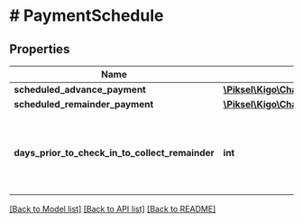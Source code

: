 # # PaymentSchedule

## Properties

Name | Type | Description | Notes
------------ | ------------- | ------------- | -------------
**scheduled_advance_payment** | [**\Piksel\Kigo\ChannelsV2\Model\ScheduledTransaction**](ScheduledTransaction.md) |  | [optional]
**scheduled_remainder_payment** | [**\Piksel\Kigo\ChannelsV2\Model\ScheduledTransaction**](ScheduledTransaction.md) |  | [optional]
**days_prior_to_check_in_to_collect_remainder** | **int** | How many days before the check-in a remainder should be sent | [optional]

[[Back to Model list]](../../README.md#models) [[Back to API list]](../../README.md#endpoints) [[Back to README]](../../README.md)
